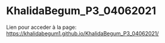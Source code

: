 # KhalidaBegum_P3_04062021
Lien pour acceder à la page: https://khalidabegum1.github.io/KhalidaBegum_P3_04062021/
